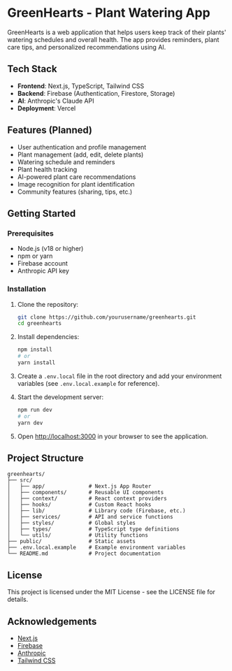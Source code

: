 # GreenHearts - Plant Watering App

GreenHearts is a web application that helps users keep track of their plants' watering schedules and overall health. The app provides reminders, plant care tips, and personalized recommendations using AI.

## Tech Stack

- **Frontend**: Next.js, TypeScript, Tailwind CSS
- **Backend**: Firebase (Authentication, Firestore, Storage)
- **AI**: Anthropic's Claude API
- **Deployment**: Vercel

## Features (Planned)

- User authentication and profile management
- Plant management (add, edit, delete plants)
- Watering schedule and reminders
- Plant health tracking
- AI-powered plant care recommendations
- Image recognition for plant identification
- Community features (sharing, tips, etc.)

## Getting Started

### Prerequisites

- Node.js (v18 or higher)
- npm or yarn
- Firebase account
- Anthropic API key

### Installation

1. Clone the repository:
   ```bash
   git clone https://github.com/yourusername/greenhearts.git
   cd greenhearts
   ```

2. Install dependencies:
   ```bash
   npm install
   # or
   yarn install
   ```

3. Create a `.env.local` file in the root directory and add your environment variables (see `.env.local.example` for reference).

4. Start the development server:
   ```bash
   npm run dev
   # or
   yarn dev
   ```

5. Open [http://localhost:3000](http://localhost:3000) in your browser to see the application.

## Project Structure

```
greenhearts/
├── src/
│   ├── app/              # Next.js App Router
│   ├── components/       # Reusable UI components
│   ├── context/          # React context providers
│   ├── hooks/            # Custom React hooks
│   ├── lib/              # Library code (Firebase, etc.)
│   ├── services/         # API and service functions
│   ├── styles/           # Global styles
│   ├── types/            # TypeScript type definitions
│   └── utils/            # Utility functions
├── public/               # Static assets
├── .env.local.example    # Example environment variables
└── README.md             # Project documentation
```

## License

This project is licensed under the MIT License - see the LICENSE file for details.

## Acknowledgements

- [Next.js](https://nextjs.org/)
- [Firebase](https://firebase.google.com/)
- [Anthropic](https://www.anthropic.com/)
- [Tailwind CSS](https://tailwindcss.com/)
